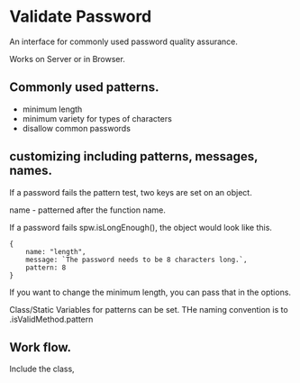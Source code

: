 # Validate Password

An interface for commonly used password quality assurance.

Works on Server or in Browser.

## Commonly used patterns.

* minimum length
* minimum variety for types of characters
* disallow common passwords

## customizing including patterns, messages, names.

If a password fails the pattern test, two keys are set on an object.

name - patterned after the function name. 

If a password fails spw.isLongEnough(), the object would look like this.

	{
		name: "length",
		message: `The password needs to be 8 characters long.`,
		pattern: 8
	}

If you want to change the minimum length, you can pass that in the options.

Class/Static Variables for patterns can be set. THe naming convention is to .isValidMethod.pattern

## Work flow.

Include the class, 